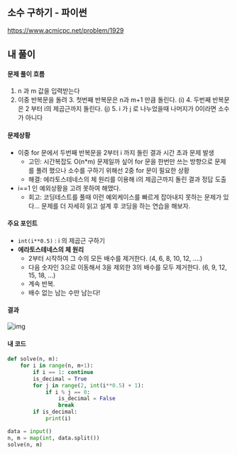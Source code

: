 ## 소수 구하기 - 파이썬

https://www.acmicpc.net/problem/1929



## 내 풀이

#### 문제 풀이 흐름

1. n 과 m 값을 입력받는다
2. 이중 반복문을 돌려
    3. 첫번째 반복문은 n과 m+1 만큼 돌린다. (i)
    4. 두번째 반복문은 2 부터 i의 제곱근까지 돌린다.  (j)
    5. i 가 j 로 나누었을때 나머지가 0이라면 소수가 아니다
    
    

#### 문제상황

* 이중 for 문에서 두번째 반복문을 2부터 i 까지 돌린 결과 시간 초과 문제 발생
  * 고민: 시간복잡도 O(n*m) 문제일까 싶어 for 문을 한번만 쓰는 방향으로 문제를 풀려 했으나 소수를 구하기 위해선 2중 for 문이 필요한 상황
  * 해결: 에라토스테네스의 체 원리를 이용해 i의 제곱근까지 돌린 결과 정답 도출
* i==1 인 예외상황을 고려 못하여 해맸다.
  * 회고: 코딩테스트를 풀때 이런 예외케이스를 빠르게 잡아내지 못하는 문제가 있다... 문제를 더 자세히 읽고 설계 후 코딩을 하는 연습을 해보자.



#### 주요 포인트

* `int(i**0.5)` : i 의 제곱근 구하기
* **에라토스테네스의 체 원리**
  * 2부터 시작하여 그 수의 모든 배수를 제거한다. (4, 6, 8, 10, 12, ....)
  * 다음 숫자인 3으로 이동해서 3을 제외한 3의 배수를 모두 제거한다. (6, 9, 12, 15, 18, ...)
  * 계속 반복.
  * 배수 없는 남는 수만 남는다!



#### 결과

![img](https://postfiles.pstatic.net/MjAyNDEyMTNfMjA0/MDAxNzM0MDE1ODcyMDAw.Ab6FnyOGHLCejgJLyCntVwwPzFydYdInNPWyLJduNvMg.PrBA2qa-bjzYezTzTetSAhv8tjtbcTsC_qcZUZOSeJYg.PNG/image.png?type=w773)



#### 내 코드

```python
def solve(n, m):
    for i in range(n, m+1):
        if i == 1: continue
        is_decimal = True
        for j in range(2, int(i**0.5) + 1):
            if i % j == 0:
                is_decimal = False
                break
        if is_decimal:
            print(i)

data = input()
n, m = map(int, data.split())
solve(n, m)
```



